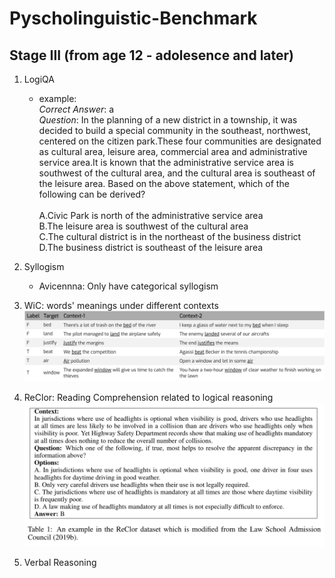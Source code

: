# Pyscholinguistic-Benchmark

## Stage III (from age 12 - adolesence and later)
1. LogiQA
   - example: \
    *Correct Answer*: a \
    *Question*: In the planning of a new district in a township, it was decided to build a special community in the southeast, northwest, centered on the citizen park.These four communities are designated as cultural area, leisure area, commercial area and administrative service area.It is known that the administrative service area is southwest of the cultural area, and the cultural area is southeast of the leisure area.
    Based on the above statement, which of the following can be derived? \
    \
    A.Civic Park is north of the administrative service area \
    B.The leisure area is southwest of the cultural area\
    C.The cultural district is in the northeast of the business district \
    D.The business district is southeast of the leisure area
1. Syllogism
   - Avicennna: Only have categorical syllogism

2. WiC: words' meanings under different contexts
   ![Alt text](./StageIII/pics/WiC_pic1.png)

3. ReClor: Reading Comprehension related to logical reasoning
   ![Alt text](./StageIII/pics/ReClor_pic1.png)

4. Verbal Reasoning
   
